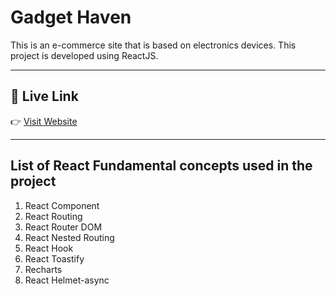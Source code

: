 # Gadget Haven
This is an e-commerce site that is based on electronics devices. This project is developed using ReactJS. 

---

## 🚀 Live Link
👉 [Visit Website](https://abir-smart-shop.surge.sh/)

---

## List of React Fundamental concepts used in the project
1. React Component
2. React Routing
3. React Router DOM
4. React Nested Routing 
5. React Hook
6. React Toastify 
7. Recharts 
8. React Helmet-async 



